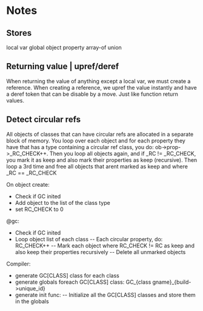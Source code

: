 
# Notes

## Stores

local var
global
object property
array-of
union

## Returning value | upref/deref

When returning the value of anything except a local var, we must create a reference. When creating a reference, we upref the value instantly and have a deref token that can be disable by a move. Just like function return values.

## Detect circular refs

All objects of classes that can have circular refs are allocated in a separate block of memory. You loop over each object and for each property they have that has a type containing a circular ref class, you do: ob->prop->_RC_CHECK++. Then you loop all objects again, and if _RC != _RC_CHECK, you mark it as keep and also mark their properties as keep (recursive). Then loop a 3rd time and free all objects that arent marked as keep and where _RC == _RC_CHECK

On object create:
- Check if GC inited
- Add object to the list of the class type
- set RC_CHECK to 0

@gc:
- Check if GC inited
- Loop object list of each class
-- Each circular property, do: RC_CHECK++
-- Mark each object where RC_CHECK != RC as keep and also keep their properties recursively
-- Delete all unmarked objects

Compiler:
- generate GC[CLASS] class for each class
- generate globals foreach GC[CLASS] class: GC_{class gname}_{build->unique_id}
- generate init func:
-- Initialize all the GC[CLASS] classes and store them in the globals

